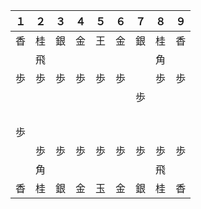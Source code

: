 １ | ２ | ３ | ４ | ５ | ６ | ７ | ８ | ９
--- | --- | --- | --- | --- | --- | --- | --- | ---
香 | 桂 | 銀 | 金 | 王 | 金 | 銀 | 桂 | 香
　 | 飛 | 　 | 　 | 　 | 　 | 　 | 角 | 　
歩 | 歩 | 歩 | 歩 | 歩 | 歩 | 　 | 歩 | 歩
　 | 　 | 　 | 　 | 　 | 　 | 歩 | 　 | 　
　 | 　 | 　 | 　 | 　 | 　 | 　 | 　 | 　
歩 | 　 | 　 | 　 | 　 | 　 | 　 | 　 | 　
　 | 歩 | 歩 | 歩 | 歩 | 歩 | 歩 | 歩 | 歩
　 | 角 | 　 | 　 | 　 | 　 | 　 | 飛 | 　
香 | 桂 | 銀 | 金 | 玉 | 金 | 銀 | 桂 | 香
